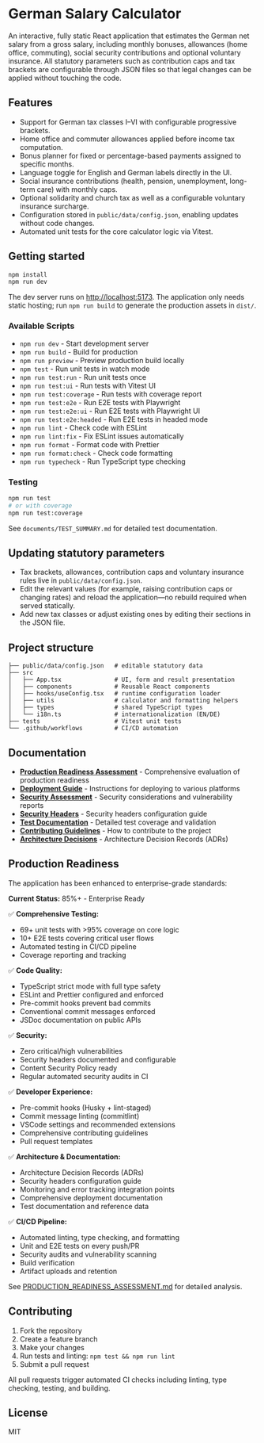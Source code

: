 # German Salary Calculator

An interactive, fully static React application that estimates the German net salary from a gross salary, including monthly bonuses, allowances (home office, commuting), social security contributions and optional voluntary insurance. All statutory parameters such as contribution caps and tax brackets are configurable through JSON files so that legal changes can be applied without touching the code.

## Features

- Support for German tax classes I–VI with configurable progressive brackets.
- Home office and commuter allowances applied before income tax computation.
- Bonus planner for fixed or percentage-based payments assigned to specific months.
- Language toggle for English and German labels directly in the UI.
- Social insurance contributions (health, pension, unemployment, long-term care) with monthly caps.
- Optional solidarity and church tax as well as a configurable voluntary insurance surcharge.
- Configuration stored in `public/data/config.json`, enabling updates without code changes.
- Automated unit tests for the core calculator logic via Vitest.

## Getting started

```bash
npm install
npm run dev
```

The dev server runs on [http://localhost:5173](http://localhost:5173). The application only needs static hosting; run `npm run build` to generate the production assets in `dist/`.

### Available Scripts

- `npm run dev` - Start development server
- `npm run build` - Build for production
- `npm run preview` - Preview production build locally
- `npm test` - Run unit tests in watch mode
- `npm run test:run` - Run unit tests once
- `npm run test:ui` - Run tests with Vitest UI
- `npm run test:coverage` - Run tests with coverage report
- `npm run test:e2e` - Run E2E tests with Playwright
- `npm run test:e2e:ui` - Run E2E tests with Playwright UI
- `npm run test:e2e:headed` - Run E2E tests in headed mode
- `npm run lint` - Check code with ESLint
- `npm run lint:fix` - Fix ESLint issues automatically
- `npm run format` - Format code with Prettier
- `npm run format:check` - Check code formatting
- `npm run typecheck` - Run TypeScript type checking

### Testing

```bash
npm run test
# or with coverage
npm run test:coverage
```

See `documents/TEST_SUMMARY.md` for detailed test documentation.

## Updating statutory parameters

- Tax brackets, allowances, contribution caps and voluntary insurance rules live in `public/data/config.json`.
- Edit the relevant values (for example, raising contribution caps or changing rates) and reload the application—no rebuild required when served statically.
- Add new tax classes or adjust existing ones by editing their sections in the JSON file.

## Project structure

```
├── public/data/config.json   # editable statutory data
├── src
│   ├── App.tsx               # UI, form and result presentation
│   ├── components            # Reusable React components
│   ├── hooks/useConfig.tsx   # runtime configuration loader
│   ├── utils                 # calculator and formatting helpers
│   ├── types                 # shared TypeScript types
│   └── i18n.ts               # internationalization (EN/DE)
├── tests                     # Vitest unit tests
└── .github/workflows         # CI/CD automation
```

## Documentation

- **[Production Readiness Assessment](PRODUCTION_READINESS_ASSESSMENT.md)** - Comprehensive evaluation of production readiness
- **[Deployment Guide](DEPLOYMENT.md)** - Instructions for deploying to various platforms
- **[Security Assessment](SECURITY.md)** - Security considerations and vulnerability reports
- **[Security Headers](SECURITY_HEADERS.md)** - Security headers configuration guide
- **[Test Documentation](documents/TEST_SUMMARY.md)** - Detailed test coverage and validation
- **[Contributing Guidelines](CONTRIBUTING.md)** - How to contribute to the project
- **[Architecture Decisions](ARCHITECTURE.md)** - Architecture Decision Records (ADRs)

## Production Readiness

The application has been enhanced to enterprise-grade standards:

**Current Status:** 85%+ - Enterprise Ready

✅ **Comprehensive Testing:**

- 69+ unit tests with >95% coverage on core logic
- 10+ E2E tests covering critical user flows
- Automated testing in CI/CD pipeline
- Coverage reporting and tracking

✅ **Code Quality:**

- TypeScript strict mode with full type safety
- ESLint and Prettier configured and enforced
- Pre-commit hooks prevent bad commits
- Conventional commit messages enforced
- JSDoc documentation on public APIs

✅ **Security:**

- Zero critical/high vulnerabilities
- Security headers documented and configurable
- Content Security Policy ready
- Regular automated security audits in CI

✅ **Developer Experience:**

- Pre-commit hooks (Husky + lint-staged)
- Commit message linting (commitlint)
- VSCode settings and recommended extensions
- Comprehensive contributing guidelines
- Pull request templates

✅ **Architecture & Documentation:**

- Architecture Decision Records (ADRs)
- Security headers configuration guide
- Monitoring and error tracking integration points
- Comprehensive deployment documentation
- Test documentation and reference data

✅ **CI/CD Pipeline:**

- Automated linting, type checking, and formatting
- Unit and E2E tests on every push/PR
- Security audits and vulnerability scanning
- Build verification
- Artifact uploads and retention

See [PRODUCTION_READINESS_ASSESSMENT.md](PRODUCTION_READINESS_ASSESSMENT.md) for detailed analysis.

## Contributing

1. Fork the repository
2. Create a feature branch
3. Make your changes
4. Run tests and linting: `npm test && npm run lint`
5. Submit a pull request

All pull requests trigger automated CI checks including linting, type checking, testing, and building.

## License

MIT
